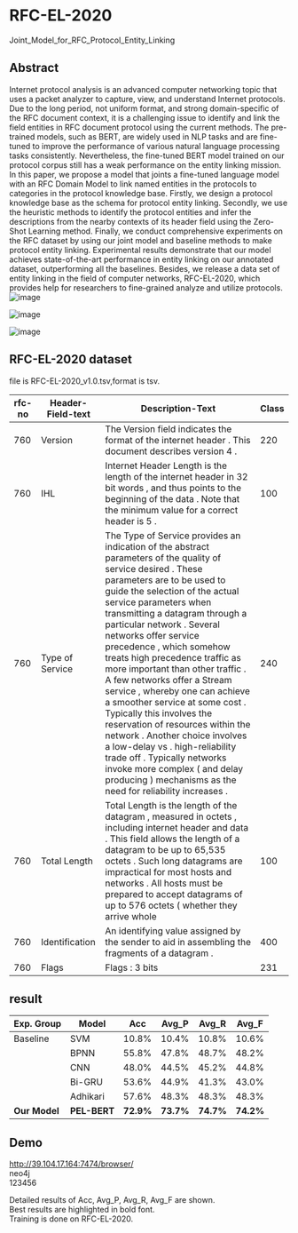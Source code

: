 # RFC-EL-2020 
Joint_Model_for_RFC_Protocol_Entity_Linking  
## Abstract    
Internet protocol analysis is an advanced computer networking topic that uses a packet analyzer to capture, view, and understand Internet protocols. Due to the long period, not uniform format, and strong domain-specific of the RFC document context, it is a challenging issue to identify and link the field entities in RFC document protocol using the current methods. The pre-trained models, such as BERT, are widely used in NLP tasks and are fine-tuned to improve the performance of various natural language processing tasks consistently. Nevertheless, the fine-tuned BERT model trained on our protocol corpus still has a weak performance on the entity linking mission. In this paper, we propose a model that joints a fine-tuned language model with an RFC Domain Model to link named entities in the protocols to categories in the protocol knowledge base. Firstly, we design a protocol knowledge base as the schema for protocol entity linking. Secondly, we use the heuristic methods to identify the protocol entities and infer the descriptions from the nearby contexts of its header field using the Zero-Shot Learning method. Finally, we conduct comprehensive experiments on the RFC dataset by using our joint model and baseline methods to make protocol entity linking. Experimental results demonstrate that our model achieves state-of-the-art performance in entity linking on our annotated dataset, outperforming all the baselines. Besides, we release a data set of entity linking in the field of computer networks, RFC-EL-2020, which provides help for researchers to fine-grained analyze and utilize protocols.
![image](https://github.com/ISCAS-ITECHS/RFC-BERT/blob/master/data/example.png)  

![image](https://github.com/ISCAS-ITECHS/RFC-BERT/blob/master/data/overview.png)  

![image](https://github.com/ISCAS-ITECHS/RFC-BERT/blob/master/data/model.png)  

## RFC-EL-2020 dataset 
file is RFC-EL-2020_v1.0.tsv,format is tsv.  

|  rfc-no   | Header-Field-text | Description-Text | Class |
|  ----     | ----         |----              |----   |
|760|	Version|	The Version field indicates the format of the internet header . This document describes version 4 .|	220|
|760|	IHL| Internet Header Length is the length of the internet header in 32 bit words , and thus points to the beginning of the data . Note that the minimum value for a correct header is 5 .|	100|
|760|	Type of Service|	The Type of Service provides an indication of the abstract parameters of the quality of service desired . These parameters are to be used to guide the selection of the actual service parameters when transmitting a datagram through a particular network . Several networks offer service precedence , which somehow treats high precedence traffic as more important than other traffic . A few networks offer a Stream service , whereby one can achieve a smoother service at some cost . Typically this involves the reservation of resources within the network . Another choice involves a low-delay vs . high-reliability trade off . Typically networks invoke more complex ( and delay producing ) mechanisms as the need for reliability increases . |	240|
|760|	Total Length|	Total Length is the length of the datagram , measured in octets , including internet header and data . This field allows the length of a datagram to be up to 65,535 octets . Such long datagrams are impractical for most hosts and networks . All hosts must be prepared to accept datagrams of up to 576 octets ( whether they arrive whole|	100
|760|	Identification|	An identifying value assigned by the sender to aid in assembling the fragments of a datagram .| 	400
760	|Flags|	Flags : 3 bits|	231|

## result 

|Exp. Group |  Model      |  Acc    | Avg_P | Avg_R | Avg_F|
|  ----     | ----        |----     |----   |----   |----  |
|Baseline   |  SVM        |  10.8%  | 10.4% | 10.8% | 10.6%|
|           |  BPNN       |  55.8%  | 47.8% | 48.7% | 48.2%|
|           |  CNN        |  48.0%  | 44.5% | 45.2% | 44.8%|
|           |  Bi-GRU     |  53.6%  | 44.9% | 41.3% | 43.0%|
|           |  Adhikari   |  57.6%  | 48.3% | 48.3% | 48.3%|
|**Our Model**  |  **PEL-BERT**   |  **72.9%**  | **73.7%** | **74.7%** | **74.2%**|  

## Demo
http://39.104.17.164:7474/browser/  
neo4j  
123456  

Detailed results of Acc, Avg_P, Avg_R, Avg_F are shown.   
Best results are highlighted in bold font.   
Training is done on RFC-EL-2020.  
